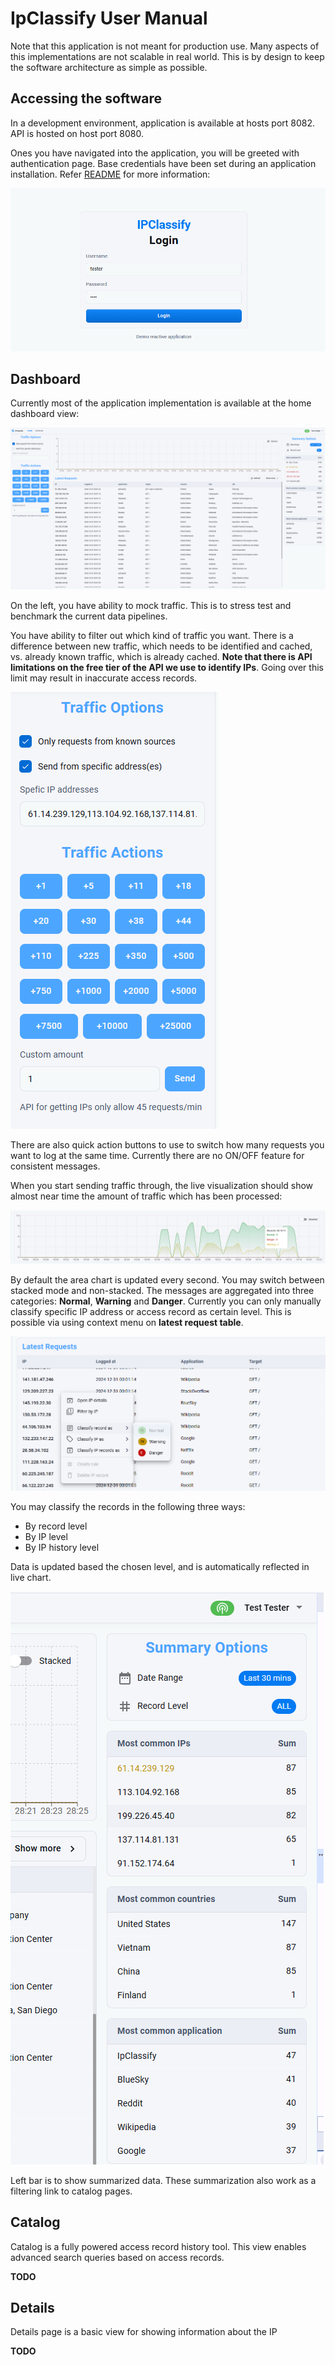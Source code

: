 # IpClassify User Manual
Note that this application is not meant for production use. Many aspects of this implementations are not scalable in real world. This is by design to keep the software architecture as simple as possible.

## Accessing the software
In a development environment, application is available at hosts port 8082. API is hosted on host port 8080.

Ones you have navigated into the application, you will be greeted with authentication page. Base credentials have been set during an application installation. Refer [README](../README.md) for more information:

![Login page](./assets/ip_classify_login.png)

## Dashboard
Currently most of the application implementation is available at the home dashboard view:

![General view](./assets/ip_classify_general.png)

On the left, you have ability to mock traffic. This is to stress test and benchmark the current data pipelines.

You have ability to filter out which kind of traffic you want. There is a difference between new traffic, which needs to be identified and cached, vs. already known traffic, which is already cached. **Note that there is API limitations on the free tier of the API we use to identify IPs**. Going over this limit may result in inaccurate access records.

![Traffic options](./assets/ip_classify_traffic_options.png)

There are also quick action buttons to use to switch how many requests you want to log at the same time. Currently there are no ON/OFF feature for consistent messages.

When you start sending traffic through, the live visualization should show almost near time the amount of traffic which has been processed:

![Live section](./assets/ip_classify_live.png)

By default the area chart is updated every second. You may switch between stacked mode and non-stacked. The messages are aggregated into three categories: **Normal**, **Warning** and **Danger**.
Currently you can only manually classify specific IP address or access record as certain level. This is possible via using context menu on **latest request table**.

![Ip classification](./assets/ip_classify_classification.png)

You may classify the records in the following three ways:

* By record level
* By IP level
* By IP history level

Data is updated based the chosen level, and is automatically reflected in live chart.

![Left bar](./assets/ip_classify_left_bar.png)

Left bar is to show summarized data. These summarization also work as a filtering link to catalog pages.

## Catalog
Catalog is a fully powered access record history tool. This view enables advanced search queries based on access records.

**TODO**

## Details
Details page is a basic view for showing information about the IP

**TODO**